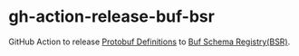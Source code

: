 # gh-action-release-buf-bsr

GitHub Action to release [Protobuf Definitions](https://github.com/protocolbuffers/protobuf) to [Buf Schema Registry(BSR)](https://buf.build/explore/).
